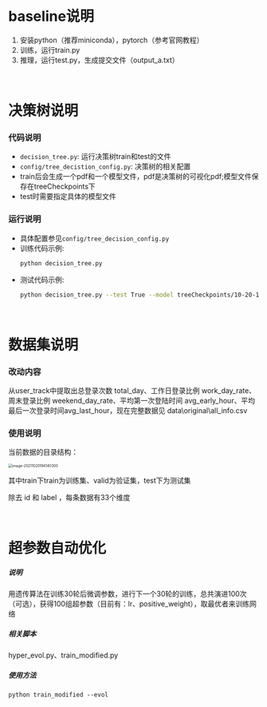 # baseline说明
1. 安装python（推荐miniconda），pytorch（参考官网教程）
2. 训练，运行train.py
3. 推理，运行test.py，生成提交文件（output_a.txt）

&nbsp;

# 决策树说明
### 代码说明

- ``decision_tree.py``: 运行决策树train和test的文件
- ``config/tree_decistion_config.py``: 决策树的相关配置
- train后会生成一个pdf和一个模型文件，pdf是决策树的可视化pdf;模型文件保存在treeCheckpoints下
- test时需要指定具体的模型文件
### 运行说明

- 具体配置参见`config/tree_decision_config.py`
- 训练代码示例:
    ```bash
    python decision_tree.py
  ```
- 测试代码示例:
    ```bash
    python decision_tree.py --test True --model treeCheckpoints/10-20-14-18.pkl
    ```

&nbsp;

# 数据集说明

### 改动内容

从user_track中提取出总登录次数 total_day、工作日登录比例 work_day_rate、周末登录比例 weekend_day_rate、平均第一次登陆时间 avg_early_hour、平均最后一次登录时间avg_last_hour，现在完整数据见 data\original\all_info.csv

### 使用说明

当前数据的目录结构：

<img src="https://gitee.com/lrk612/md_picture/raw/master/img/20211021173218.png" alt="image-20211020194140300" style="zoom:50%;" />

其中train下train为训练集、valid为验证集，test下为测试集

除去 id 和 label ，每条数据有33个维度

&nbsp;

# 超参数自动优化

##### 说明

用遗传算法在训练30轮后微调参数，进行下一个30轮的训练，总共演进100次（可选），获得100组超参数（目前有：lr、positive_weight），取最优者来训练网络

##### 相关脚本

hyper_evol.py、train_modified.py

##### 使用方法

`python train_modified --evol`

&nbsp;
